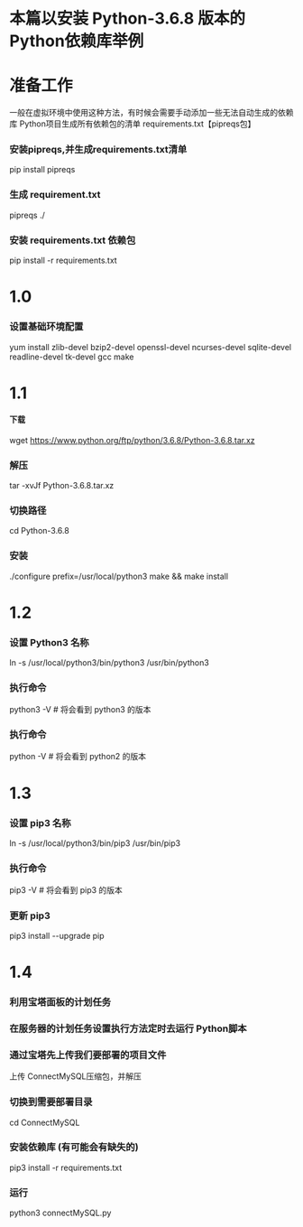 <!--
 * @Author: _zone
 * @Date: 2020-05-18 14:20:54
 * @LastEditTime: 2020-05-19 14:05:44
 * @FilePath: /ConnectMySQL/install.md
--> 

# 本篇以安装 Python-3.6.8 版本的 Python依赖库举例

# 准备工作
一般在虚拟环境中使用这种方法，有时候会需要手动添加一些无法自动生成的依赖库
Python项目生成所有依赖包的清单 requirements.txt【pipreqs包】

### 安装pipreqs,并生成requirements.txt清单
pip install pipreqs
### 生成 requirement.txt
pipreqs ./  
### 安装 requirements.txt 依赖包
pip install -r requirements.txt

# 1.0
### 设置基础环境配置
yum install zlib-devel bzip2-devel openssl-devel ncurses-devel sqlite-devel readline-devel tk-devel gcc make

# 1.1
#### 下载
wget https://www.python.org/ftp/python/3.6.8/Python-3.6.8.tar.xz
### 解压
tar -xvJf  Python-3.6.8.tar.xz
### 切换路径
cd Python-3.6.8
### 安装
./configure prefix=/usr/local/python3
make && make install

# 1.2
### 设置 Python3 名称
ln -s /usr/local/python3/bin/python3 /usr/bin/python3
### 执行命令
python3 -V  # 将会看到 python3 的版本
### 执行命令
python -V  # 将会看到 python2 的版本

# 1.3
### 设置 pip3 名称
ln -s /usr/local/python3/bin/pip3 /usr/bin/pip3
### 执行命令
pip3 -V  # 将会看到 pip3 的版本
### 更新 pip3
pip3 install --upgrade pip

# 1.4
### 利用宝塔面板的计划任务
### 在服务器的计划任务设置执行方法定时去运行 Python脚本

### 通过宝塔先上传我们要部署的项目文件
上传 ConnectMySQL压缩包，并解压
### 切换到需要部署目录
cd ConnectMySQL
### 安装依赖库 (有可能会有缺失的)
pip3 install -r requirements.txt
### 运行
python3 connectMySQL.py
